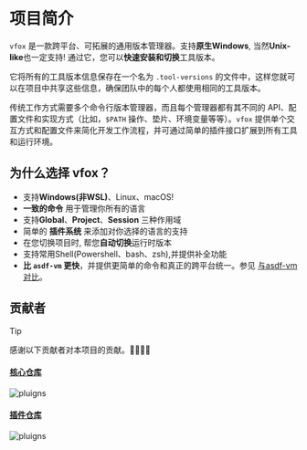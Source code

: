 # 项目简介

`vfox` 是一款跨平台、可拓展的通用版本管理器。支持**原生Windows**, 当然**Unix-like**也一定支持! 通过它，您可以**快速安装和切换**工具版本。

它将所有的工具版本信息保存在一个名为 `.tool-versions` 的文件中，这样您就可以在项目中共享这些信息，确保团队中的每个人都使用相同的工具版本。

传统工作方式需要多个命令行版本管理器，而且每个管理器都有其不同的 API、配置文件和实现方式（比如，`$PATH`
操作、垫片、环境变量等等）。`vfox` 提供单个交互方式和配置文件来简化开发工作流程，并可通过简单的插件接口扩展到所有工具和运行环境。


## 为什么选择 vfox？

- 支持**Windows(非WSL)**、Linux、macOS!
- **一致的命令** 用于管理你所有的语言
- 支持**Global**、**Project**、**Session** 三种作用域
- 简单的 **插件系统** 来添加对你选择的语言的支持
- 在您切换项目时, 帮您**自动切换**运行时版本
- 支持常用Shell(Powershell、bash、zsh),并提供补全功能
- **比 `asdf-vm` 更快**，并提供更简单的命令和真正的跨平台统一。参见 [与asdf-vm对比](../misc/vs-asdf.md)。


## 贡献者

> [!TIP]
> 感谢以下贡献者对本项目的贡献。🎉🎉🙏🙏

#### [核心仓库](https://github.com/version-fox/vfox)


![pluigns](https://contrib.rocks/image?repo=version-fox/vfox)

#### [插件仓库](https://github.com/version-fox/version-fox-plugins)


![pluigns](https://contrib.rocks/image?repo=version-fox/version-fox-plugins)

